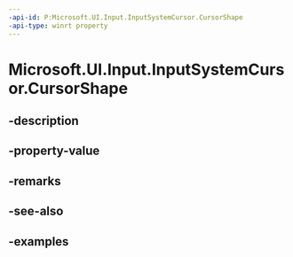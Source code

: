 ```yaml
---
-api-id: P:Microsoft.UI.Input.InputSystemCursor.CursorShape
-api-type: winrt property
---
```


# Microsoft.UI.Input.InputSystemCursor.CursorShape

<!--
public Microsoft.UI.Input.InputSystemCursorShape CursorShape { get; }
-->


## -description

## -property-value

## -remarks

## -see-also

## -examples


